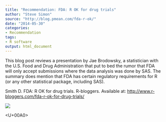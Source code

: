 ```yaml
---
title: "Recommendation: FDA: R OK for drug trials"
author: "Steve Simon"
source: "http://blog.pmean.com/fda-r-ok/"
date: "2014-05-30"
categories:
- Recommendation
tags:
- R software
output: html_document
---
```


This blog post reviews a presentation by Jae Brodowsky, a statistician
with the U.S. Food and Drug Administration that put to bed the rumor
that FDA will only accept submissions where the data analysis was done
by SAS. The summary does mention that FDA has certain regulatory
requirements for R (or any other statistical package, including
SAS).

<!---More--->

Smith D. FDA: R OK for drug trials. R-bloggers. Available at:
<http://www.r-bloggers.com/fda-r-ok-for-drug-trials/>

![](http://www.pmean.com/images/images/14/fda-r-ok01.png)



<U+00A0>


